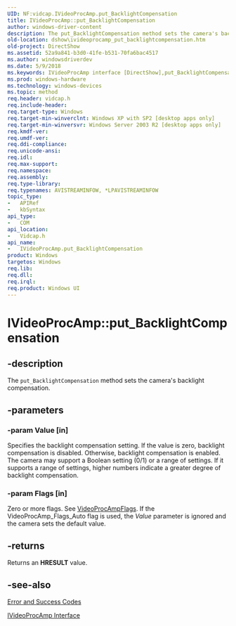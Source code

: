 ```yaml
---
UID: NF:vidcap.IVideoProcAmp.put_BacklightCompensation
title: IVideoProcAmp::put_BacklightCompensation
author: windows-driver-content
description: The put_BacklightCompensation method sets the camera's backlight compensation.
old-location: dshow\ivideoprocamp_put_backlightcompensation.htm
old-project: DirectShow
ms.assetid: 52a9a841-b3d0-41fe-b531-70fa6bac4517
ms.author: windowsdriverdev
ms.date: 5/9/2018
ms.keywords: IVideoProcAmp interface [DirectShow],put_BacklightCompensation method, IVideoProcAmp.put_BacklightCompensation, IVideoProcAmp::put_BacklightCompensation, IVideoProcAmpput_BacklightCompensation, dshow.ivideoprocamp_put_backlightcompensation, put_BacklightCompensation, put_BacklightCompensation method [DirectShow], put_BacklightCompensation method [DirectShow],IVideoProcAmp interface, vidcap/IVideoProcAmp::put_BacklightCompensation
ms.prod: windows-hardware
ms.technology: windows-devices
ms.topic: method
req.header: vidcap.h
req.include-header: 
req.target-type: Windows
req.target-min-winverclnt: Windows XP with SP2 [desktop apps only]
req.target-min-winversvr: Windows Server 2003 R2 [desktop apps only]
req.kmdf-ver: 
req.umdf-ver: 
req.ddi-compliance: 
req.unicode-ansi: 
req.idl: 
req.max-support: 
req.namespace: 
req.assembly: 
req.type-library: 
req.typenames: AVISTREAMINFOW, *LPAVISTREAMINFOW
topic_type:
-	APIRef
-	kbSyntax
api_type:
-	COM
api_location:
-	Vidcap.h
api_name:
-	IVideoProcAmp.put_BacklightCompensation
product: Windows
targetos: Windows
req.lib: 
req.dll: 
req.irql: 
req.product: Windows UI
---
```


# IVideoProcAmp::put_BacklightCompensation


## -description


The <code>put_BacklightCompensation</code> method sets the camera's backlight compensation.


## -parameters




### -param Value [in]

Specifies the backlight compensation setting. If the value is zero, backlight compensation is disabled. Otherwise, backlight compensation is enabled. The camera may support a Boolean setting (0/1) or a range of settings. If it supports a range of settings, higher numbers indicate a greater degree of backlight compensation.


### -param Flags [in]

Zero or more flags. See <a href="https://msdn.microsoft.com/42876f3b-d2b9-4ddb-85c0-80f5177eef6b">VideoProcAmpFlags</a>. If the VideoProcAmp_Flags_Auto flag is used, the <i>Value</i> parameter is ignored and the camera sets the default value.


## -returns



Returns an <b>HRESULT</b> value.




## -see-also




<a href="https://msdn.microsoft.com/369c2bd1-9c11-4524-b999-6a3b73c45261">Error and Success Codes</a>



<a href="https://msdn.microsoft.com/efaef34a-688a-4c7d-b8ee-e0f52468e355">IVideoProcAmp Interface</a>
 

 

